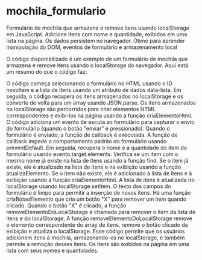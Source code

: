 # mochila_formulario
Formulário de mochila que armazena e remove itens usando localStorage em JavaScript. Adicione itens com nome e quantidade, exibidos em uma lista na página. Os dados persistem no navegador. Ótimo para aprender manipulação do DOM, eventos de formulário e armazenamento local



O código disponibilizado é um exemplo de um formulário de mochila que armazena e remove itens usando o localStorage do navegador. Aqui está um resumo do que o código faz:

O código começa selecionando o formulário no HTML usando o ID novoItem e a lista de itens usando um atributo de dados data-lista.
Em seguida, o código recupera os itens armazenados no localStorage e os converte de volta para um array usando JSON.parse.
Os itens armazenados no localStorage são percorridos para criar elementos HTML correspondentes e exibi-los na página usando a função criaElementoHtml.
O código adiciona um evento de escuta ao formulário para capturar o envio do formulário (quando o botão "enviar" é pressionado).
Quando o formulário é enviado, a função de callback é executada.
A função de callback impede o comportamento padrão do formulário usando preventDefault.
Em seguida, recupera o nome e a quantidade do item do formulário usando evento.target.elements.
Verifica se um item com o mesmo nome já existe na lista de itens usando a função find.
Se o item já existe, ele é atualizado na lista de itens e na exibição usando a função atualizaElemento.
Se o item não existe, ele é adicionado à lista de itens e à exibição usando a função criaElementoHtml.
A lista de itens é atualizada no localStorage usando localStorage.setItem.
O texto dos campos do formulário é limpo para permitir a inserção de novos itens.
Há uma função criaBotaoElemento que cria um botão "X" para remover um item quando clicado.
Quando o botão "X" é clicado, a função removeElementoDoLocalStorage é chamada para remover o item da lista de itens e do localStorage.
A função removeElementoDoLocalStorage remove o elemento correspondente do array de itens, remove o botão clicado da exibição e atualiza o localStorage.
Esse código permite que os usuários adicionem itens à mochila, armazenando-os no localStorage, e também permite a remoção desses itens. Os itens são exibidos na página em uma lista com seus nomes e quantidades.
